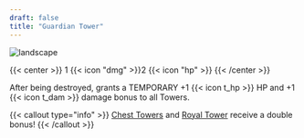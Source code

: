 ```yaml
---
draft: false
title: "Guardian Tower"
---
```


![landscape](/images/towers/towerS_3.png)

{{< center >}}
1 {{< icon "dmg" >}}2 {{< icon "hp" >}}
{{< /center >}}

After being destroyed, grants a TEMPORARY +1 {{< icon t_hp >}} HP and +1 {{< icon t_dam >}} damage bonus to all Towers. 

{{< callout type="info" >}}
[Chest Towers](/towers/chest-towers) and [Royal Tower](/towers/royal-tower) receive a double bonus!
{{< /callout >}}
